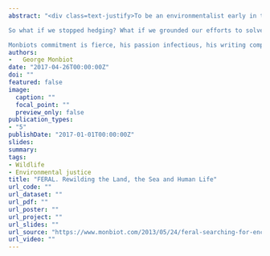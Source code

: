 ```yaml
---
abstract: "<div class=text-justify>To be an environmentalist early in the twenty-first century is always to be defending, arguing, acknowledging the hurdles we face in our efforts to protect wild places and fight climate change. But lets be honest: hedging has never inspired anyone.

So what if we stopped hedging? What if we grounded our efforts to solve environmental problems in hope instead, and let nature make our case for us? Thats what George Monbiot does in Feral, a lyrical, unabashedly romantic vision of how, by inviting nature back into our lives, we can simultaneously cure our ecological boredom and begin repairing centuries of environmental damage. Monbiot takes readers on an enchanting journey around the world to explore ecosystems that have been rewilded, freed from human intervention and allowed in some cases for the first time in millennia to resume their natural ecological processes. We share his awe, and wonder, as he kayaks among dolphins and seabirds off the coast of Wales and wanders the forests of Eastern Europe, where lynx and wolf packs are reclaiming their ancient hunting grounds. Through his eyes, we see environmental success and begin to envision a future world where humans and nature are no longer separate and antagonistic, but are together part of a single, healing world.

Monbiots commitment is fierce, his passion infectious, his writing compelling. Readers willing to leave the confines of civilization and join him on his bewitching journey will emerge changed and ready to change our world for the better.</div>"
authors:
-   George Monbiot
date: "2017-04-26T00:00:00Z"
doi: ""
featured: false
image:
  caption: ""
  focal_point: ""
  preview_only: false
publication_types:
- "5"
publishDate: "2017-01-01T00:00:00Z"
slides: 
summary: 
tags:
- Wildlife
- Environmental justice
title: "FERAL. Rewilding the Land, the Sea and Human Life"
url_code: ""
url_dataset: ""
url_pdf: ""
url_poster: ""
url_project: ""
url_slides: ""
url_source: "https://www.monbiot.com/2013/05/24/feral-searching-for-enchantment-on-the-frontiers-of-rewilding/"
url_video: ""
---
```


